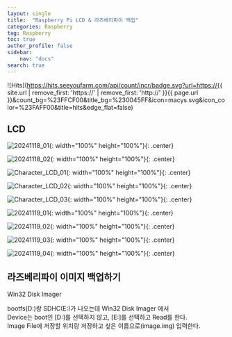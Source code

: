 ```yaml
---
layout: single
title:  "Raspberry Pi LCD & 라즈베리파이 백업"
categories: Raspberry
tag: Raspberry
toc: true
author_profile: false
sidebar:
    nav: "docs"
search: true
---
```


![Hits](https://hits.seeyoufarm.com/api/count/incr/badge.svg?url=https://{{ site.url | remove_first: 'https://' | remove_first: 'http://' }}{{ page.url }}&count_bg=%23FFCF00&title_bg=%230045FF&icon=macys.svg&icon_color=%23FAFF00&title=hits&edge_flat=false)

## LCD  
![20241118_01](/images/2024-11-18-Raspberry_class/20241118_01.jpg){: width="100%" height="100%"}{: .center}  
  
![20241118_02](/images/2024-11-18-Raspberry_class/20241118_02.jpg){: width="100%" height="100%"}{: .center}  
  
![Character_LCD_01](/images/2024-11-18-Raspberry_class/Character_LCD_01.PNG){: width="100%" height="100%"}{: .center}  
  
![Character_LCD_02](/images/2024-11-18-Raspberry_class/Character_LCD_02.PNG){: width="100%" height="100%"}{: .center}  
  
![Character_LCD_03](/images/2024-11-18-Raspberry_class/Character_LCD_03.PNG){: width="100%" height="100%"}{: .center}  
  
![20241119_01](/images/2024-11-18-Raspberry_class/20241119_01.PNG){: width="100%" height="100%"}{: .center}  
  
![20241119_02](/images/2024-11-18-Raspberry_class/20241119_02.PNG){: width="100%" height="100%"}{: .center}  
  
![20241119_03](/images/2024-11-18-Raspberry_class/20241119_03.PNG){: width="100%" height="100%"}{: .center}  
  
![20241119_04](/images/2024-11-18-Raspberry_class/20241119_04.jpg){: width="100%" height="100%"}{: .center}  

## 라즈베리파이 이미지 백업하기  
Win32 Disk Imager  
  
bootfs(D:)랑 SDHC(E:)가 나오는데 Win32 Disk Imager 에서  
Device는 boot인 [D:\]를 선택하지 않고, [E:\]를 선택하고 Read를 한다.  
Image File에 저장할 위치랑 저장하고 싶은 이름으로(image.img) 입력한다.  